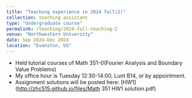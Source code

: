 ```yaml
---
title: "Teaching experience in 2024 fall(2)"
collection: teaching assistant
type: "Undergraduate course"
permalink: /teaching/2024-fall-teaching-2
venue: "Northwestern University"
date: Sep 2024-Dec 2024
location: "Evanston, US"
---
```


- Held tutorial courses of Math 351-0(Fourier Analysis and Boundary Value Problems)
- My office hour is Tuesday 12:30-14:00, Lunt B14, or by appointment.
- Assignment solutions will be posted here:
[HW1](http://zhc515.github.io/files/Math 351 HW1 solution.pdf)
